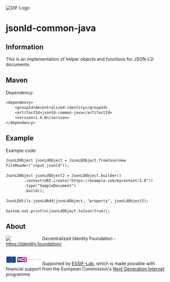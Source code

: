 ![DIF Logo](https://raw.githubusercontent.com/decentralized-identity/universal-resolver/master/docs/logo-dif.png)

# jsonld-common-java

## Information

This is an implementation of helper objects and functions for JSON-LD documents.

## Maven

Dependency:

	<dependency>
		<groupId>decentralized-identity</groupId>
		<artifactId>jsonld-common-java</artifactId>
		<version>1.0.0</version>
	</dependency>

## Example

Example code:

    JsonLDObject jsonLdObject = JsonLDObject.fromJson(new FileReader("input.jsonld"));
    
    JsonLDObject jsonLdObject2 = JsonLDObject.builder()
            .context(URI.create("https://example.com/mycontext/1.0"))
            .type("SampleDocument")
            .build();
    
    JsonLDUtils.jsonLdAdd(jsonLdObject, "property", jsonLdObject2);
    
    System.out.println(jsonLdObject.toJson(true));

## About

<img align="left" src="https://raw.githubusercontent.com/decentralized-identity/jsonld-common-java/master/docs/logo-dif.png" width="115">

Decentralized Identity Foundation - https://identity.foundation/

<br clear="left" />

<img align="left" src="https://raw.githubusercontent.com/decentralized-identity/jsonld-common-java/master/docs/logo-ngi-essiflab.png" width="115">

Supported by [ESSIF-Lab](https://essif-lab.eu/), which is made possible with financial support from the European Commission's [Next Generation Internet](https://ngi.eu/) programme.
